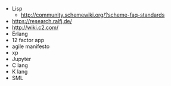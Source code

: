 * Lisp
  * http://community.schemewiki.org/?scheme-faq-standards
* https://research.ralfj.de/
* http://wiki.c2.com/
* Erlang
* 12 factor app
* agile manifesto
* xp
* Jupyter
* C lang
* K lang
* SML
